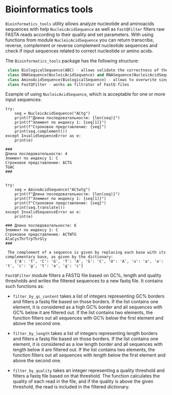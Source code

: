 # Bioinformatics tools

`Bioinformatics_tools` utility allows analyze nucleotide and aminoacids sequences with help `NucleicAcidSequence` as well as `FastQFilter` filters raw FASTA reads according to their quality and set parameters.
With using functions from module `NucleicAcidSequence` you can return transcribe, reverse, complement or reverse complement nucleotide sequences and check if input sequences related to correct nucleotide or amino acids. 

The `Bioinformatics_tools` package has the following structure:

 ```python
  class BiologicalSequence(ABC) - allows validate the correctness of the entered sequence,  returns its lenght, symbol by index and right string representation
  class DNASequence(NucleicAcidSequence) and RNASequence(NucleicAcidSequence) - works with nucleotide and amino acid sequences, respectively
  class AminoAcidSequence(BiologicalSequence) - allows to overwrite single letter amino acid sequences to three letter code 
  class FastQFilter - works as filtrator of FastQ-files

```

Example of using `NucleicAcidSequence`, which is acceptable for one or more input sequences:
```
try:
    seq = NucleicAcidSequence("ACtg")
    print(f"Длина последовательности: {len(seq)}")
    print(f"Элемент по индексу 1: {seq[1]}")
    print(f"Строковое представление: {seq}")
    print(seq.complement())
except InvalidSequenceError as e:
    print(e)

###
Длина последовательности: 4
Элемент по индексу 1: C
Строковое представление: ACTG
TGAC
###


try:
    seq = AminoAcidSequence("ACtwtg")
    print(f"Длина последовательности: {len(seq)}")
    print(f"Элемент по индексу 1: {seq[1]}")
    print(f"Строковое представление: {seq}")
    print(seq.translate())
except InvalidSequenceError as e:
    print(e)

### Длина последовательности: 6
Элемент по индексу 1: C
Строковое представление: ACTWTG
AlaCysThrTrpThrGly
###

 The complement of a sequence is given by replacing each base with its complementary base, as given by the dictionary:
    {'A': 'T', 'C': 'G', 'T': 'A', 'G': 'C', 'U': 'A', 'u': 'a', 'a': 't', 'c': 'g', 't': 'a', 'g': 'c'}
```

`FastQFilter` module filters a FASTQ file based on GC%, length and quality thresholds and writes the filtered sequences to a new fastq file. It contains such functions as:

- `filter_by_gc_content` takes a list of integers representing GC% borders and filters a fastq file based on those borders. If the list contains one element, it is considered as a high GC% border and 
    all sequences with GC% below it are filtered out. If the list contains two elements, the function filters out all sequences with GC% below the first element and above the second one.

-  `filter_by_length` takes a list of integers representing length borders and filters a fastq file based on those borders. If the list contains one element, it is considered as a low length 
     border and all sequences with length below it are filtered out. If the list contains two elements, the function filters out all sequences with length below the first element and above the second one.

-  `filter_by_quality` takes an integer representing a quality threshold and filters a fastq file based on that threshold. The function calculates the quality of each read in the file, and if 
     the quality is above the given threshold, the read is included in the filtered dictionary.













